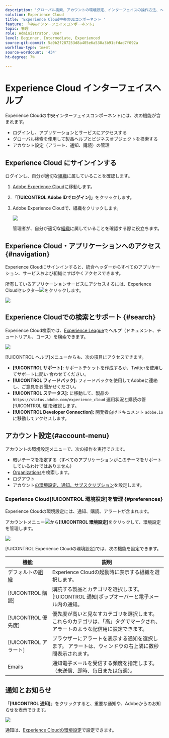 ```yaml
---
description: 'グローバル検索、アカウントの環境設定、インターフェイスの操作方法、ヘルプの表示など、Experience Cloudの中央のインターフェイスコンポーネントについて説明します。 '
solution: Experience Cloud
title: 'Experience Cloud中央のUIコンポーネント '
feature: 「中央インターフェイスコンポーネント」
topic: 管理
role: Administrator, User
level: Beginner, Intermediate, Experienced
source-git-commit: 5a9b2f287253d8a405e6a530a3b91cfdad7f092a
workflow-type: tm+mt
source-wordcount: '434'
ht-degree: 7%

---
```


# Experience Cloud インターフェイスヘルプ

Experience Cloudの中央インターフェイスコンポーネントには、次の機能が含まれます。

* ログインし、アプリケーションとサービスにアクセスする
* グローバル検索を使用して製品ヘルプとビジネスオブジェクトを検索する
* アカウント設定（アラート、通知、購読）の管理

## Experience Cloud にサインインする

ログインし、自分が適切な[組織](admin-getting-started/organizations.md)に属していることを確認します。

1. [Adobe Experience Cloud](https://experience.adobe.com)に移動します。
1. 「**[!UICONTROL Adobe IDでログイン]**」をクリックします。
1. Adobe Experience Cloudで、組織をクリックします。

   ![](assets/organizations-menu.png)

   管理者が、自分が適切な[組織](admin-getting-started/organizations.md)に属していることを確認する際に役立ちます。

## Experience Cloud・アプリケーションへのアクセス {#navigation}

Experience Cloudにサインインすると、統合ヘッダーからすべてのアプリケーション、サービスおよび組織にすばやくアクセスできます。

所有しているアプリケーションサービスにアクセスするには、Experience Cloudセレクター![](assets/menu-icon.png)をクリックします。

![](assets/platform-core-services.png)

## Experience Cloudでの検索とサポート {#search}

Experience Cloud検索では、[Experience League](https://experienceleague.adobe.com/?lang=ja#home)でヘルプ（ドキュメント、チュートリアル、コース）を検索できます。

![](assets/search-menu.png)

[!UICONTROL ヘルプ]メニューからも、次の項目にアクセスできます。

* **[!UICONTROL サポート]:** サポートチケットを作成するか、Twitterを使用してサポートに問い  合わせてください。
* **[!UICONTROL フィードバック]:** フィードバックを使用してAdobeに連絡し、ご意見をお聞かせください。
* **[!UICONTROL ステータス]:** に移動して、製品の `https://status.adobe.com/experience_cloud` 運用状況と購読の管 [!UICONTROL 理]を確認します。
* **[!UICONTROL Developer Connection]:** 開発者向けドキュメント `adobe.io` に移動してアクセスします。

## アカウント設定{#account-menu}

アカウントの環境設定メニューで、次の操作を実行できます。

* 暗いテーマを指定する（すべてのアプリケーションがこのテーマをサポートしているわけではありません）
* [Organizations](admin-getting-started/organizations.md)を検索します。
* ログアウト
* アカウント[の環境設定、通知、サブスクリプション](#preferences)を設定します。

### Experience Cloud[!UICONTROL 環境設定]を管理 {#preferences}

Experience Cloudの環境設定には、通知、購読、アラートが含まれます。

アカウントメニュー![](assets/preferences-icon-sm.png)から&#x200B;**[!UICONTROL 環境設定]**&#x200B;をクリックして、環境設定を管理します。

![](assets/preferences-page.png)

[!UICONTROL Experience Cloudの環境設定]では、次の機能を設定できます。

| 機能 | 説明 |
|--- |--- |
| デフォルトの[組織](admin-getting-started/organizations.md) | Experience Cloudの起動時に表示する組織を選択します。 |
| [!UICONTROL 購読] | 購読する製品とカテゴリを選択します。 [!UICONTROL 通知]ポップオーバーと電子メール内の通知。 |
| [!UICONTROL 優先度] | 優先度が高いと見なすカテゴリを選択します。 これらのカテゴリは、「高」タグでマークされ、アラートのような配信用に設定できます。 |
| [!UICONTROL アラート] | ブラウザーにアラートを表示する通知を選択します。 アラートは、ウィンドウの右上隅に数秒間表示されます。 |
| Emails | 通知電子メールを受信する頻度を指定します。 （未送信、即時、毎日または毎週）。 |

## 通知とお知らせ

「**[!UICONTROL 通知]**」をクリックすると、重要な通知や、Adobeからのお知らせを表示できます。

![](assets/notifications-menu-small.png)

通知は、[Experience Cloudの環境設定](#preferences)で設定できます。
